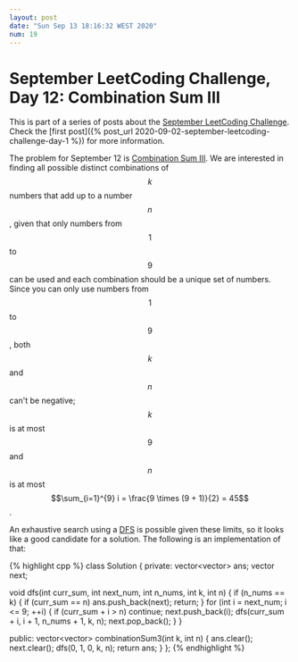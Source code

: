 ```yaml
---
layout: post
date: "Sun Sep 13 18:16:32 WEST 2020"
num: 19
---
```


# September LeetCoding Challenge, Day 12: Combination Sum III

<div class="message" markdown="1">

This is part of a series of posts about the [September LeetCoding
Challenge][september-challenge]. Check the [first post]({% post_url
2020-09-02-september-leetcoding-challenge-day-1 %}) for more information.

</div>

The problem for September 12 is [Combination Sum III][problem]. We are
interested in finding all possible distinct combinations of $$k$$ numbers that
add up to a number $$n$$, given that only numbers from $$1$$ to $$9$$ can be
used and each combination should be a unique set of numbers. Since you can only
use numbers from $$1$$ to $$9$$, both $$k$$ and $$n$$ can't be negative; $$k$$
is at most $$9$$ and $$n$$ is at most $$\sum_{i=1}^{9} i = \frac{9 \times (9 +
1)}{2} = 45$$.

An exhaustive search using a [DFS][dfs] is possible given these limits, so it
looks like a good candidate for a solution. The following is an implementation
of that:

{% highlight cpp %}
class Solution {
private:
  vector<vector<int>> ans;
  vector<int> next;

  void dfs(int curr_sum, int next_num, int n_nums, int k, int n) {
    if (n_nums == k) {
      if (curr_sum == n)
        ans.push_back(next);
      return;
    }
    for (int i = next_num; i <= 9; ++i) {
      if (curr_sum + i > n)
        continue;
      next.push_back(i);
      dfs(curr_sum + i, i + 1, n_nums + 1, k, n);
      next.pop_back();
    }
  }

public:
  vector<vector<int>> combinationSum3(int k, int n) {
    ans.clear();
    next.clear();
    dfs(0, 1, 0, k, n);
    return ans;
  }
};
{% endhighlight %}

[dfs]: https://en.wikipedia.org/wiki/Depth-first_search
[problem]: https://leetcode.com/problems/combination-sum-iii/
[september-challenge]: https://leetcode.com/explore/challenge/card/september-leetcoding-challenge/
